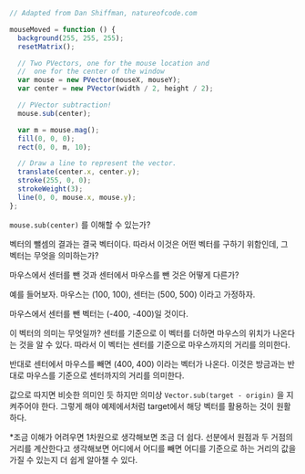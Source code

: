 ```js
// Adapted from Dan Shiffman, natureofcode.com

mouseMoved = function () {
  background(255, 255, 255);
  resetMatrix();

  // Two PVectors, one for the mouse location and
  //  one for the center of the window
  var mouse = new PVector(mouseX, mouseY);
  var center = new PVector(width / 2, height / 2);

  // PVector subtraction!
  mouse.sub(center);

  var m = mouse.mag();
  fill(0, 0, 0);
  rect(0, 0, m, 10);

  // Draw a line to represent the vector.
  translate(center.x, center.y);
  stroke(255, 0, 0);
  strokeWeight(3);
  line(0, 0, mouse.x, mouse.y);
};
```

`mouse.sub(center)` 를 이해할 수 있는가?

벡터의 뺄셈의 결과는 결국 벡터이다. 따라서 이것은 어떤 벡터를 구하기 위함인데, 그 벡터는 무엇을 의미하는가?

마우스에서 센터를 뺀 것과 센터에서 마우스를 뺀 것은 어떻게 다른가?

예를 들어보자. 마우스는 (100, 100), 센터는 (500, 500) 이라고 가정하자.

마우스에서 센터를 뺀 벡터는 (-400, -400)일 것이다.

이 벡터의 의미는 무엇일까? 센터를 기준으로 이 벡터를 더하면 마우스의 위치가 나온다는 것을 알 수 있다. 따라서 이 벡터는 센터를 기준으로 마우스까지의 거리를 의미한다.

반대로 센터에서 마우스를 빼면 (400, 400) 이라는 벡터가 나온다. 이것은 방금과는 반대로 마우스를 기준으로 센터까지의 거리를 의미한다.

값으로 따지면 비슷한 의미인 듯 하지만 의미상 `Vector.sub(target - origin)` 을 지켜주어야 한다. 그렇게 해야 예제에서처럼 target에서 해당 벡터를 활용하는 것이 원활하다.

\*조금 이해가 어려우면 1차원으로 생각해보면 조금 더 쉽다. 선분에서 원점과 두 거점의 거리를 계산한다고 생각해보면 어디에서 어디를 빼면 어디를 기준으로 하는 거리의 값을 가질 수 있는지 더 쉽게 알아챌 수 있다.
